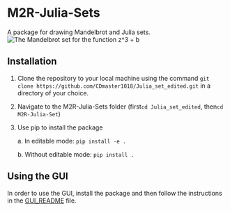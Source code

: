 # M2R-Julia-Sets
A package for drawing Mandelbrot and Julia sets.
![The Mandelbrot set for the function z^3 + b](threebrot.png)
## Installation
1. Clone the repository to your local machine using the command
`git clone https://github.com/CDmaster1018/Julia_set_edited.git`
in a directory of your choice.
2. Navigate to the M2R-Julia-Sets folder (first`cd Julia_set_edited`, then`cd M2R-Julia-Set`)
3. Use pip to install the package
    
    a. In editable mode: `pip install -e .`
    
    b. Without editable mode: `pip install .`
## Using the GUI
In order to use the GUI, install the package and then follow the instructions in the [GUI_README](./GUI_README.md) file.